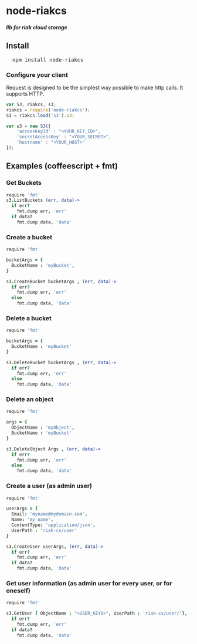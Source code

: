 # node-riakcs 
##### lib for riak cloud storage

## Install

<pre>
  npm install node-riakcs
</pre>

### Configure your client 

Request is designed to be the simplest way possible to make http calls. It supports HTTP.

```javascript
var S3, riakcs, s3;
riakcs = require('node-riakcs');
S3 = riakcs.load('s3').S3;

var s3 = new S3({
    'accessKeyId' : "<YOUR_KEY_ID>",
    'secretAccessKey' : "<YOUR_SECRET>",
    'hostname' : "<YOUR_HOST>"
});
```
## Examples (coffeescript + fmt)

### Get Buckets

```coffeescript
require 'fmt'
s3.ListBuckets (err, data)->
  if err?
    fmt.dump err, 'err'
  if data?
    fmt.dump data, 'data'
```

### Create a bucket

```coffeescript
require 'fmt'

bucketArgs = {
  BucketName : 'myBucket',
}

s3.CreateBucket bucketArgs , (err, data)->
  if err?
    fmt.dump err, 'err'
  else  
    fmt.dump data, 'data'
```

### Delete a bucket

```coffeescript
require 'fmt'

bucketArgs = {
  BucketName : 'myBucket'
}

s3.DeleteBucket bucketArgs , (err, data)->
  if err?
    fmt.dump err, 'err'
  else  
    fmt.dump data, 'data'
```

### Delete an object

```coffeescript
require 'fmt'

args = {
  ObjectName : 'myObject',
  BucketName : 'myBucket'
}

s3.DeleteObject Args , (err, data)->
  if err?
    fmt.dump err, 'err'
  else  
    fmt.dump data, 'data'
```

### Create a user (as admin user)

```coffeescript
require 'fmt'

userArgs = {
  Email: 'myname@mydomain.com',
  Name: 'my name',
  ContentType: 'application/json',
  UserPath : 'riak-cs/user'
}

s3.CreateUser userArgs, (err, data)->
  if err?
    fmt.dump err, 'err'
  if data?
    fmt.dump data, 'data'
```


### Get user information (as admin user for every user, or for oneself)
```coffeescript
require 'fmt'

s3.GetUser { ObjectName : "<USER_KEYS>", UserPath : 'riak-cs/user/'}, (err, data)->
  if err? 
    fmt.dump err, 'err'
  if data?
    fmt.dump data, 'data'
```